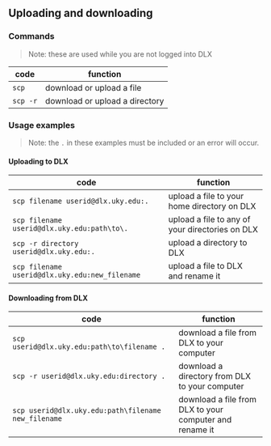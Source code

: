 ## Uploading and downloading

### Commands

> Note: these are used while you are not logged into DLX

| code | function |
| ----- | ----- |
| `scp` | download or upload a file |
| `scp -r` | download or upload a directory |

### Usage examples

> Note: the `.` in these examples must be included or an error will occur.

#### Uploading to DLX

| code | function |
| ----- | ----- |
| `scp filename userid@dlx.uky.edu:.` | upload a file to your home directory on DLX |
| `scp filename userid@dlx.uky.edu:path\to\.` | upload a file to any of your directories on DLX |
| `scp -r directory userid@dlx.uky.edu:.` | upload a directory to DLX |
| `scp filename userid@dlx.uky.edu:new_filename` | upload a file to DLX and rename it |

#### Downloading from DLX

| code | function |
| ----- | ----- |
| `scp userid@dlx.uky.edu:path\to\filename .` | download a file from DLX to your computer |
| `scp -r userid@dlx.uky.edu:directory .` | download a directory from DLX to your computer |
| `scp userid@dlx.uky.edu:path\filename new_filename` | download a file from DLX to your computer and rename it |
